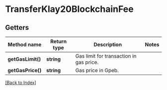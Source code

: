 # TransferKlay20BlockchainFee

## Getters

Method name | Return type | Description | Notes
------------ | ------------- | ------------- | -------------
**getGasLimit()** | **string** | Gas limit for transaction in gas price. |
**getGasPrice()** | **string** | Gas price in Gpeb. |

[[Back to Index]](../index.md)
